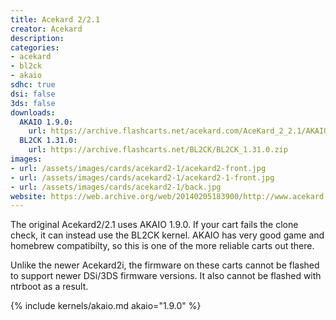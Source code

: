 ```yaml
---
title: Acekard 2/2.1
creator: Acekard
description:
categories:
- acekard
- bl2ck
- akaio
sdhc: true
dsi: false
3ds: false
downloads:
  AKAIO 1.9.0:
    url: https://archive.flashcarts.net/acekard.com/AceKard_2_2.1/AKAIO_1.9.0-20121129.zip
  BL2CK 1.31.0:
    url: https://archive.flashcarts.net/BL2CK/BL2CK_1.31.0.zip
images:
- url: /assets/images/cards/acekard2-1/acekard2-front.jpg
- url: /assets/images/cards/acekard2-1/acekard2-1-front.jpg
- url: /assets/images/cards/acekard2-1/back.jpg
website: https://web.archive.org/web/20140205183900/http://www.acekard.com/
---
```


The original Acekard2/2.1 uses AKAIO 1.9.0. If your cart fails the clone check, it can instead use the BL2CK kernel. AKAIO has very good game and homebrew compatibilty, so this is one of the more reliable carts out there.

Unlike the newer Acekard2i, the firmware on these carts cannot be flashed to support newer DSi/3DS firmware versions. It also cannot be flashed with ntrboot as a result.

{% include kernels/akaio.md akaio="1.9.0" %}
